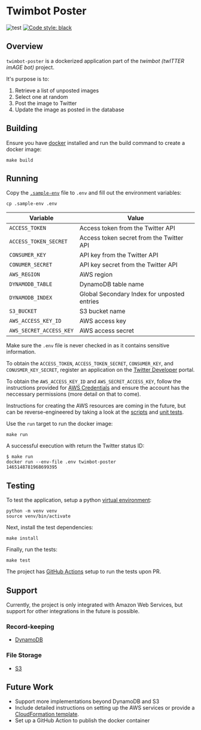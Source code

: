 # Twimbot Poster

![test](https://github.com/henrywebster/twimbot-poster/actions/workflows/test.yml/badge.svg)
[![Code style: black](https://img.shields.io/badge/code%20style-black-000000.svg)](https://github.com/psf/black)

## Overview

`twimbot-poster` is a dockerized application part of the _twimbot (twITTER imAGE bot)_ project.

It's purpose is to:

1. Retrieve a list of unposted images
2. Select one at random
3. Post the image to Twitter
4. Update the image as posted in the database

## Building

Ensure you have [docker](https://docs.docker.com/get-docker/) installed and run the build command to create a docker image:

```
make build
```

## Running

Copy the [`.sample-env`](https://github.com/henrywebster/twimbot-poster/blob/main/.sample-env) file to `.env` and fill out the environment variables:

```
cp .sample-env .env
```

| Variable                | Value                                       |
| ----------------------- | ------------------------------------------- |
| `ACCESS_TOKEN`          | Access token from the Twitter API           |
| `ACCESS_TOKEN_SECRET`   | Access token secret from the Twitter API    |
| `CONSUMER_KEY`          | API key from the Twitter API                |
| `CONUMER_SECRET`        | API key secret from the Twitter API         |
| `AWS_REGION`            | AWS region                                  |
| `DYNAMODB_TABLE`        | DynamoDB table name                         |
| `DYNAMODB_INDEX`        | Global Secondary Index for unposted entries |
| `S3_BUCKET`             | S3 bucket name                              |
| `AWS_ACCESS_KEY_ID`     | AWS access key                              |
| `AWS_SECRET_ACCESS_KEY` | AWS access secret                           |

Make sure the `.env` file is never checked in as it contains sensitive information.

To obtain the `ACCESS_TOKEN`, `ACCESS_TOKEN_SECRET`, `CONSUMER_KEY`, and `CONUSMER_KEY_SECRET`, register an application on the [Twitter Developer](https://developer.twitter.com/en) portal.

To obtain the `AWS_ACCESS_KEY_ID` and `AWS_SECRET_ACCESS_KEY`, follow the instructions provided for [AWS Credentials](https://docs.aws.amazon.com/general/latest/gr/aws-sec-cred-types.html) and ensure the account has the neccessary permissions (more detail on that to come).

Instructions for creating the AWS resources are coming in the future, but can be reverse-engineered by taking a look at the [scripts](https://github.com/henrywebster/twimbot-poster/tree/main/scripts) and [unit tests](https://github.com/henrywebster/twimbot-poster/blob/main/tests/test_journal.py).

Use the `run` target to run the docker image:

```
make run
```

A successful execution with return the Twitter status ID:

```
$ make run
docker run --env-file .env twimbot-poster
1465148781968699395
```

## Testing

To test the application, setup a python [virtual environment](https://docs.python.org/3/library/venv.html):

```
python -m venv venv
source venv/bin/activate
```

Next, install the test dependencies:

```
make install
```

Finally, run the tests:

```
make test
```

The project has [GitHub Actions](https://github.com/features/actions) setup to run the tests upon PR.

## Support

Currently, the project is only integrated with Amazon Web Services, but support for other integrations in the future is possible.

### Record-keeping

-   [DynamoDB](https://aws.amazon.com/dynamodb/)

### File Storage

-   [S3](https://aws.amazon.com/s3/)

## Future Work

-   Support more implementations beyond DynamoDB and S3
-   Include detailed instructions on setting up the AWS services or provide a [CloudFormation template](https://aws.amazon.com/cloudformation/).
-   Set up a GitHub Action to publish the docker container
